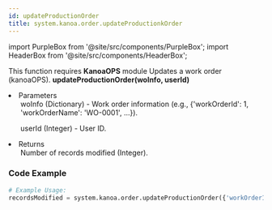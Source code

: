 ```yaml
---
id: updateProductionOrder
title: system.kanoa.order.updateProductionkOrder
---
```


import PurpleBox from '@site/src/components/PurpleBox';
import HeaderBox from '@site/src/components/HeaderBox';

<PurpleBox>This function requires <b>KanoaOPS</b> module</PurpleBox>
<HeaderBox header="Description">Updates a work order (kanoaOPS).</HeaderBox>
<HeaderBox header="Syntax">
    <b>updateProductionOrder(woInfo, userId)</b>
    <li>Parameters <br />
        <ul>woInfo (Dictionary) - Work order information (e.g., &#123;'workOrderId': 1, 'workOrderName': 'WO-0001', ...}).</ul>
        <ul>userId (Integer) - User ID.</ul>
    </li>
    <li>Returns <br />
        <ul>Number of records modified (Integer).</ul>
    </li>
</HeaderBox>

### Code Example

```python
# Example Usage:
recordsModified = system.kanoa.order.updateProductionOrder({'workOrderId': 1, 'workOrderName': 'WO-0001', ...}, 123)

